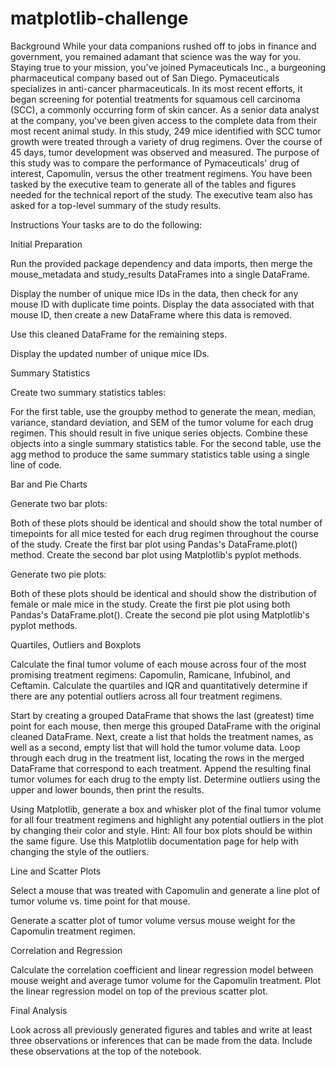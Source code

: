 # matplotlib-challenge

Background
While your data companions rushed off to jobs in finance and government, you remained adamant that science was the way for you. Staying true to your mission, you've joined Pymaceuticals Inc., a burgeoning pharmaceutical company based out of San Diego. Pymaceuticals specializes in anti-cancer pharmaceuticals. In its most recent efforts, it began screening for potential treatments for squamous cell carcinoma (SCC), a commonly occurring form of skin cancer.
As a senior data analyst at the company, you've been given access to the complete data from their most recent animal study. In this study, 249 mice identified with SCC tumor growth were treated through a variety of drug regimens. Over the course of 45 days, tumor development was observed and measured. The purpose of this study was to compare the performance of Pymaceuticals' drug of interest, Capomulin, versus the other treatment regimens. You have been tasked by the executive team to generate all of the tables and figures needed for the technical report of the study. The executive team also has asked for a top-level summary of the study results.

Instructions
Your tasks are to do the following:

Initial Preparation


Run the provided package dependency and data imports, then merge the mouse_metadata and study_results DataFrames into a single DataFrame.


Display the number of unique mice IDs in the data, then check for any mouse ID with duplicate time points. Display the data associated with that mouse ID, then create a new DataFrame where this data is removed.


Use this cleaned DataFrame for the remaining steps.


Display the updated number of unique mice IDs.



Summary Statistics


Create two summary statistics tables:

For the first table, use the groupby method to generate the mean, median, variance, standard deviation, and SEM of the tumor volume for each drug regimen. This should result in five unique series objects. Combine these objects into a single summary statistics table.
For the second table, use the agg method to produce the same summary statistics table using a single line of code.




Bar and Pie Charts


Generate two bar plots:

Both of these plots should be identical and should show the total number of timepoints for all mice tested for each drug regimen throughout the course of the study.
Create the first bar plot using Pandas's DataFrame.plot() method.
Create the second bar plot using Matplotlib's pyplot methods.



Generate two pie plots:

Both of these plots should be identical and should show the distribution of female or male mice in the study.
Create the first pie plot using both Pandas's DataFrame.plot().
Create the second pie plot using Matplotlib's pyplot methods.




Quartiles, Outliers and Boxplots


Calculate the final tumor volume of each mouse across four of the most promising treatment regimens: Capomulin, Ramicane, Infubinol, and Ceftamin. Calculate the quartiles and IQR and quantitatively determine if there are any potential outliers across all four treatment regimens.

Start by creating a grouped DataFrame that shows the last (greatest) time point for each mouse, then merge this grouped DataFrame with the original cleaned DataFrame.
Next, create a list that holds the treatment names, as well as a second, empty list that will hold the tumor volume data.
Loop through each drug in the treatment list, locating the rows in the merged DataFrame that correspond to each treatment. Append the resulting final tumor volumes for each drug to the empty list. Determine outliers using the upper and lower bounds, then print the results.



Using Matplotlib, generate a box and whisker plot of the final tumor volume for all four treatment regimens and highlight any potential outliers in the plot by changing their color and style.
Hint: All four box plots should be within the same figure. Use this Matplotlib documentation page for help with changing the style of the outliers.



Line and Scatter Plots


Select a mouse that was treated with Capomulin and generate a line plot of tumor volume vs. time point for that mouse.


Generate a scatter plot of tumor volume versus mouse weight for the Capomulin treatment regimen.



Correlation and Regression

Calculate the correlation coefficient and linear regression model between mouse weight and average tumor volume for the Capomulin treatment. Plot the linear regression model on top of the previous scatter plot.


Final Analysis

Look across all previously generated figures and tables and write at least three observations or inferences that can be made from the data. Include these observations at the top of the notebook.
